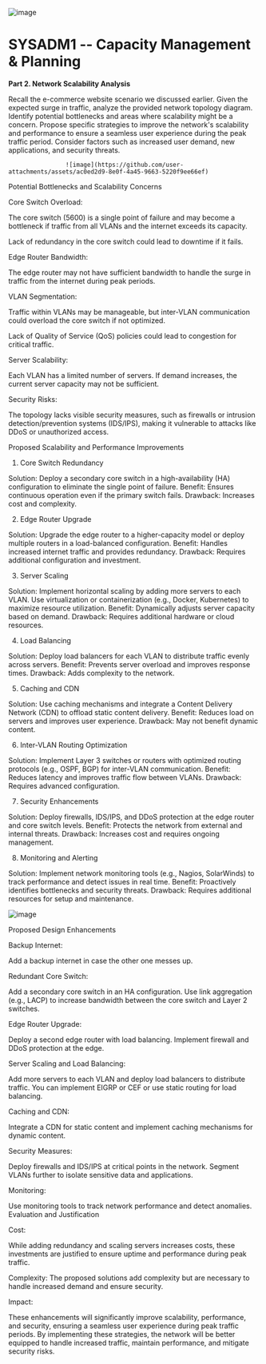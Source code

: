 ![image](https://github.com/user-attachments/assets/1c108de5-5620-4858-986e-958f6d27460b)


# SYSADM1 -- Capacity Management & Planning

**Part 2. Network Scalability Analysis**

Recall the e-commerce website scenario we discussed earlier. Given the
expected surge in traffic, analyze the provided network topology
diagram. Identify potential bottlenecks and areas where scalability
might be a concern. Propose specific strategies to improve the
network\'s scalability and performance to ensure a seamless user
experience during the peak traffic period. Consider factors such as
increased user demand, new applications, and security threats.


                    ![image](https://github.com/user-attachments/assets/ac0ed2d9-8e0f-4a45-9663-5220f9ee66ef)




Potential Bottlenecks and Scalability Concerns

Core Switch Overload:
  
  The core switch (5600) is a single point of failure and may become a bottleneck if traffic from all VLANs and the internet exceeds its capacity.
  
  Lack of redundancy in the core switch could lead to downtime if it fails.

Edge Router Bandwidth:
  
  The edge router may not have sufficient bandwidth to handle the surge in traffic from the internet during peak periods.

VLAN Segmentation:
  
  Traffic within VLANs may be manageable, but inter-VLAN communication could overload the core switch if not optimized.

  Lack of Quality of Service (QoS) policies could lead to congestion for critical traffic.

Server Scalability:
  
  Each VLAN has a limited number of servers. If demand increases, the current server capacity may not be sufficient.

Security Risks:
  
  The topology lacks visible security measures, such as firewalls or intrusion detection/prevention systems (IDS/IPS), making it vulnerable to attacks like DDoS or unauthorized access.

Proposed Scalability and Performance Improvements
1. Core Switch Redundancy

Solution: Deploy a secondary core switch in a high-availability (HA) configuration to eliminate the single point of failure.
Benefit: Ensures continuous operation even if the primary switch fails.
Drawback: Increases cost and complexity.

2. Edge Router Upgrade

Solution: Upgrade the edge router to a higher-capacity model or deploy multiple routers in a load-balanced configuration.
Benefit: Handles increased internet traffic and provides redundancy.
Drawback: Requires additional configuration and investment.

3. Server Scaling

Solution: Implement horizontal scaling by adding more servers to each VLAN. Use virtualization or containerization (e.g., Docker, Kubernetes) to maximize resource utilization.
Benefit: Dynamically adjusts server capacity based on demand.
Drawback: Requires additional hardware or cloud resources.

4. Load Balancing

Solution: Deploy load balancers for each VLAN to distribute traffic evenly across servers.
Benefit: Prevents server overload and improves response times.
Drawback: Adds complexity to the network.

5. Caching and CDN

Solution: Use caching mechanisms and integrate a Content Delivery Network (CDN) to offload static content delivery.
Benefit: Reduces load on servers and improves user experience.
Drawback: May not benefit dynamic content.

6. Inter-VLAN Routing Optimization

Solution: Implement Layer 3 switches or routers with optimized routing protocols (e.g., OSPF, BGP) for inter-VLAN communication.
Benefit: Reduces latency and improves traffic flow between VLANs.
Drawback: Requires advanced configuration.

7. Security Enhancements

Solution: Deploy firewalls, IDS/IPS, and DDoS protection at the edge router and core switch levels.
Benefit: Protects the network from external and internal threats.
Drawback: Increases cost and requires ongoing management.

8. Monitoring and Alerting

Solution: Implement network monitoring tools (e.g., Nagios, SolarWinds) to track performance and detect issues in real time.
Benefit: Proactively identifies bottlenecks and security threats.
Drawback: Requires additional resources for setup and maintenance.

![image](https://github.com/user-attachments/assets/3748b6b1-62aa-4c33-9d3e-175da98fb519)

Proposed Design Enhancements

Backup Internet:

Add a backup internet in case the other one messes up.

Redundant Core Switch:
  
  Add a secondary core switch in an HA configuration.
  Use link aggregation (e.g., LACP) to increase bandwidth between the core switch and Layer 2 switches.

Edge Router Upgrade:
  
  Deploy a second edge router with load balancing.
  Implement firewall and DDoS protection at the edge.

Server Scaling and Load Balancing:
  
  Add more servers to each VLAN and deploy load balancers to distribute traffic.
  You can implement EIGRP or CEF or use static routing for load balancing.

Caching and CDN:
  
  Integrate a CDN for static content and implement caching mechanisms for dynamic content.

Security Measures:
  
  Deploy firewalls and IDS/IPS at critical points in the network.
  Segment VLANs further to isolate sensitive data and applications.

Monitoring:
  
  Use monitoring tools to track network performance and detect anomalies.
  Evaluation and Justification

Cost:
  
  While adding redundancy and scaling servers increases costs, these investments are justified to ensure uptime and performance  during peak traffic.

Complexity:
  The proposed solutions add complexity but are necessary to handle increased demand and ensure security.

Impact:
  
  These enhancements will significantly improve scalability, performance, and security, ensuring a seamless user experience during peak traffic periods.
  By implementing these strategies, the network will be better equipped to handle increased traffic, maintain performance, and mitigate security risks.
